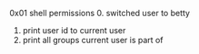 0x01 shell permissions
0. switched user to betty
1. print user id to current user
2. print all groups current user is part of
